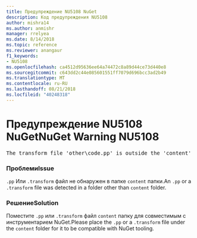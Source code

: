 ```yaml
---
title: Предупреждение NU5108 NuGet
description: Код предупреждения NU5108
author: mishra14
ms.author: anmishr
manager: rrelyea
ms.date: 8/14/2018
ms.topic: reference
ms.reviewer: anangaur
f1_keywords:
- NU5108
ms.openlocfilehash: ca4512d95636ee64a74472c8a89d44ce73d440e8
ms.sourcegitcommit: c643dd2c44e085601551ff7079d696bcc3ad2b49
ms.translationtype: MT
ms.contentlocale: ru-RU
ms.lasthandoff: 08/21/2018
ms.locfileid: "40248318"
---
```

# <a name="nuget-warning-nu5108"></a><span data-ttu-id="e225e-103">Предупреждение NU5108 NuGet</span><span class="sxs-lookup"><span data-stu-id="e225e-103">NuGet Warning NU5108</span></span>
<pre>The transform file 'other\code.pp' is outside the 'content' folder and hence will not be transformed during installation of this package. Move it into the 'content' folder.</pre>

### <a name="issue"></a><span data-ttu-id="e225e-104">Проблеми</span><span class="sxs-lookup"><span data-stu-id="e225e-104">Issue</span></span>

<span data-ttu-id="e225e-105">`.pp` Или `.transform` файл не обнаружен в папке `content` папки.</span><span class="sxs-lookup"><span data-stu-id="e225e-105">An `.pp` or a `.transform` file was detected in a folder other than `content` folder.</span></span>


### <a name="solution"></a><span data-ttu-id="e225e-106">Решение</span><span class="sxs-lookup"><span data-stu-id="e225e-106">Solution</span></span>

<span data-ttu-id="e225e-107">Поместите `.pp` или `.transform` файл `content` папку для совместимым с инструментарием NuGet.</span><span class="sxs-lookup"><span data-stu-id="e225e-107">Please place the `.pp` or a `.transform`  file under the `content` folder for it to be compatible with NuGet tooling.</span></span>


